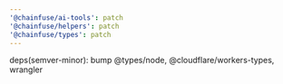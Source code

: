 ```yaml
---
'@chainfuse/ai-tools': patch
'@chainfuse/helpers': patch
'@chainfuse/types': patch
---
```


deps(semver-minor): bump @types/node, @cloudflare/workers-types, wrangler
